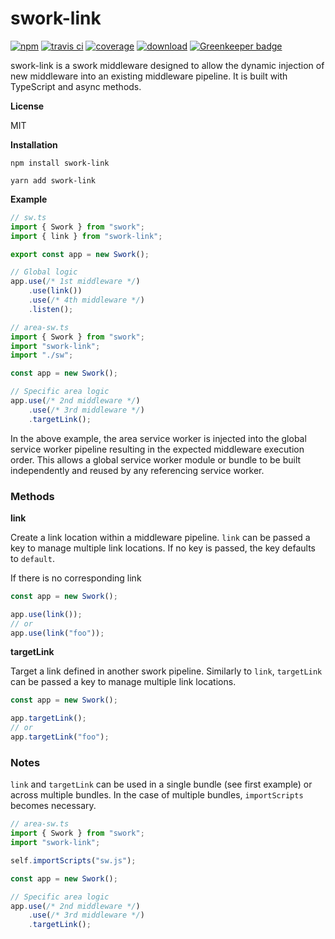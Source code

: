 # swork-link

[![npm](https://img.shields.io/npm/v/swork-link)](https://www.npmjs.com/package/swork-link) [![travis ci](https://travis-ci.org/justin-lee-collins/swork-link.svg?branch=master)](https://travis-ci.org/justin-lee-collins/swork-link.svg?branch=master) [![coverage](https://img.shields.io/coveralls/github/justin-lee-collins/swork-link)](https://img.shields.io/coveralls/github/justin-lee-collins/swork-link) [![download](https://img.shields.io/npm/dw/swork-link)](https://img.shields.io/npm/dw/swork-link) [![Greenkeeper badge](https://badges.greenkeeper.io/justin-lee-collins/swork-link.svg)](https://greenkeeper.io/)

swork-link is a swork middleware designed to allow the dynamic injection of new middleware into an existing middleware pipeline. It is built with TypeScript and async methods.

**License**

MIT

**Installation**

`npm install swork-link`

`yarn add swork-link`

**Example**

```ts
// sw.ts
import { Swork } from "swork";
import { link } from "swork-link";

export const app = new Swork();

// Global logic  
app.use(/* 1st middleware */)
    .use(link())
    .use(/* 4th middleware */)
    .listen();
```

```ts
// area-sw.ts
import { Swork } from "swork";
import "swork-link";
import "./sw";

const app = new Swork();

// Specific area logic
app.use(/* 2nd middleware */)
    .use(/* 3rd middleware */)
    .targetLink();
```

In the above example, the area service worker is injected into the global service worker pipeline resulting in the expected middleware execution order. This allows a global service worker module or bundle to be built independently and reused by any referencing service worker.

### Methods

**link** 

Create a link location within a middleware pipeline. `link` can be passed a key to manage multiple link locations. If no key is passed, the key defaults to `default`.

If there is no corresponding link 

```ts
const app = new Swork();

app.use(link());
// or
app.use(link("foo"));
```

**targetLink**

Target a link defined in another swork pipeline. Similarly to `link`, `targetLink` can be passed a key to manage multiple link locations.

```ts
const app = new Swork();

app.targetLink();
// or
app.targetLink("foo");
```

### Notes

`link` and `targetLink` can be used in a single bundle (see first example) or across multiple bundles. In the case of multiple bundles, `importScripts` becomes necessary.

```ts
// area-sw.ts
import { Swork } from "swork";
import "swork-link";

self.importScripts("sw.js");

const app = new Swork();

// Specific area logic
app.use(/* 2nd middleware */)
    .use(/* 3rd middleware */)
    .targetLink();
```
